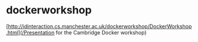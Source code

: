 # dockerworkshop
[http://idinteraction.cs.manchester.ac.uk/dockerworkshop/DockerWorkshop.html](/Presentation for the Cambridge Docker workshop)
